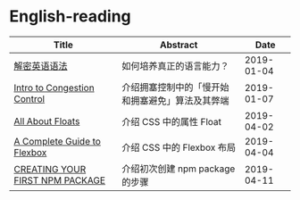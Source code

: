 # English-reading
| Title                                                        | Abstract                                         | Date       |
| ------------------------------------------------------------ | ------------------------------------------------ | ---------- |
| [解密英语语法](article/01解密英语语法.md)                    | 如何培养真正的语言能力？                         | 2019-01-04 |
| [Intro to Congestion Control](article/02intro-to-congestion-control.md) | 介绍拥塞控制中的「慢开始和拥塞避免」算法及其弊端 | 2019-01-07 |
| [All About Floats](article/03all-about-floats.md)            | 介绍 CSS 中的属性 Float                          | 2019-04-02 |
| [A Complete Guide to Flexbox](article/04a-complete-guide-to-flexbox.md) | 介绍 CSS 中的 Flexbox 布局                       | 2019-04-04 |
| [CREATING YOUR FIRST NPM PACKAGE](article/05creating-your-first-npm-package.md) | 介绍初次创建 npm package 的步骤                  | 2019-04-11 |


